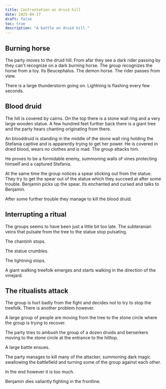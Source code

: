 ```yaml
---
title: Confrontation on druid hill
date: 2025-04-17
draft: false
toc: true
description: "A battle on druid hill."
---
```


## Burning horse

The party moves to the druid hill. From afar they see a dark rider passing by they can't recognize on a dark burning horse. The group recognizes the horse from a toy. Its Beucephalus. The demon horse. The rider passes from view.

There is a large thunderstorm going on. Lightning is flashing every few seconds.

## Blood druid

The hill is covered by cairns. On the top there is a stone wall ring and a very large wooden statue. A few hundred feet further back there is a giant tree and the party hears chanting originating from there.

An blooddruid is standing in the middle of the stone wall ring holding the Stefania captive and is apparently trying to get her power. He is covered in dried blood, wears no clothes and is mad. The group attacks him.

He proves to be a formidable enemy, summoning walls of vines protecting himself and a captured Stefania.

At the same time the group notices a spear sticking out from the statue. They try to get the spear out of the statue which they succeed at after some trouble. Benjamin picks up the spear. Its enchanted and cursed and talks to Benjamin.

After some further trouble they manage to kill the blood druid.

## Interrupting a ritual

The groups seems to have been just a little bit too late. The subteranian veins that pulsate from the tree to the statue stop pulsating.

The chantinh stops.

The statue crumbles.

The lightning stops.

A giant walking treefolk emerges and starts walking in the direction of the vinejard.

## The ritualists attack

The group is hurt badly from the fight and decides not to try to stop the treefolk. There is another problem however.

A large group of people are moving from the tree to the stone circle where the group is trying to recover.

The party tries to ambush the group of a dozen druids and berserkers moving to the stone circle at the entrance to the hilltop.

A large battle ensues.

The party manages to kill many of the attacker, summoning dark magic swallowing the battlefield and turning some of the group against each other.

In the end however it is too much.

Benjamin dies valiantly fighting in the frontline.
